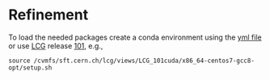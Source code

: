 # Refinement
To load the needed packages create a conda environment using the [yml file](refinement_env.yml) or use [LCG](https://lcgdocs.web.cern.ch/lcgdocs/lcgreleases/introduction/) release [101](https://lcginfo.cern.ch/release/101/), e.g.,
```
source /cvmfs/sft.cern.ch/lcg/views/LCG_101cuda/x86_64-centos7-gcc8-opt/setup.sh
```


